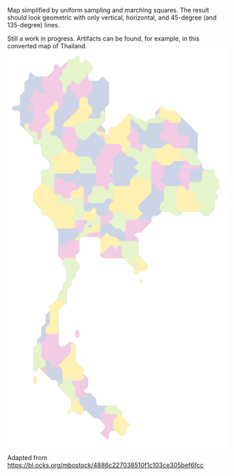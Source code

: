 Map simplified by uniform sampling and marching squares. The result should look geometric with only vertical, horizontal, and 45-degree (and 135-degree) lines.

Still a work in progress. Artifacts can be found, for example, in this converted map of Thailand. ![Geometric map of Thailand](example.png?raw=true)

Adapted from https://bl.ocks.org/mbostock/4886c227038510f1c103ce305bef6fcc
